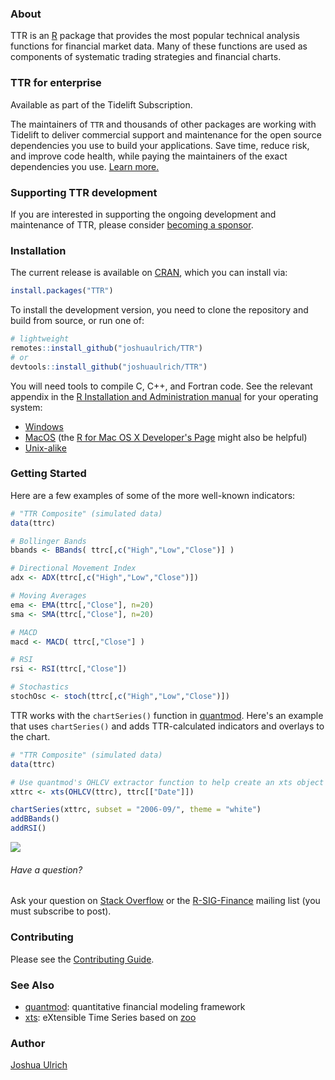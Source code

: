 ### About

TTR is an [R](https://www.r-project.org) package that provides the most popular
technical analysis functions for financial market data. Many of these functions
are used as components of systematic trading strategies and financial charts.

### TTR for enterprise

Available as part of the Tidelift Subscription.

The maintainers of `TTR` and thousands of other packages are working with Tidelift to deliver commercial support and maintenance for the open source dependencies you use to build your applications. Save time, reduce risk, and improve code health, while paying the maintainers of the exact dependencies you use. [Learn more.](https://tidelift.com/subscription/pkg/cran-ttr?utm_source=cran-ttr&utm_medium=referral&utm_campaign=enterprise&utm_term=repo)

### Supporting TTR development

If you are interested in supporting the ongoing development and maintenance of TTR, please consider [becoming a sponsor](https://github.com/sponsors/joshuaulrich).

### Installation

The current release is available on [CRAN](https://CRAN.R-project.org/package=TTR),
which you can install via:

```r
install.packages("TTR")
```

To install the development version, you need to clone the repository and build
from source, or run one of:

```r
# lightweight
remotes::install_github("joshuaulrich/TTR")
# or
devtools::install_github("joshuaulrich/TTR")
```

You will need tools to compile C, C++, and Fortran code. See the relevant
appendix in the [R Installation and Administration manual](https://cran.r-project.org/doc/manuals/r-release/R-admin.html)
for your operating system:

- [Windows](https://cran.r-project.org/doc/manuals/r-release/R-admin.html#The-Windows-toolset)
- [MacOS](https://cran.r-project.org/doc/manuals/r-release/R-admin.html#macOS) (the [R for Mac OS X Developer's Page](https://mac.R-project.org/) might also be helpful)
- [Unix-alike](https://cran.r-project.org/doc/manuals/r-release/R-admin.html#Essential-and-useful-other-programs-under-a-Unix_002dalike)

### Getting Started

Here are a few examples of some of the more well-known indicators:

```r
# "TTR Composite" (simulated data)
data(ttrc)

# Bollinger Bands
bbands <- BBands( ttrc[,c("High","Low","Close")] )

# Directional Movement Index
adx <- ADX(ttrc[,c("High","Low","Close")])

# Moving Averages
ema <- EMA(ttrc[,"Close"], n=20)
sma <- SMA(ttrc[,"Close"], n=20)

# MACD
macd <- MACD( ttrc[,"Close"] )

# RSI
rsi <- RSI(ttrc[,"Close"])

# Stochastics
stochOsc <- stoch(ttrc[,c("High","Low","Close")])
```

TTR works with the `chartSeries()` function in [quantmod](https://github.com/joshuaulrich/quantmod). Here's an example that uses `chartSeries()` and adds TTR-calculated indicators and overlays to the chart.

```r
# "TTR Composite" (simulated data)
data(ttrc)

# Use quantmod's OHLCV extractor function to help create an xts object
xttrc <- xts(OHLCV(ttrc), ttrc[["Date"]])

chartSeries(xttrc, subset = "2006-09/", theme = "white")
addBBands()
addRSI()
```

![](https://drive.google.com/uc?export=view&id=1TrgoZujgcI9GCMEWHlDgzkQQvBItyLwq)

###### Have a question?

Ask your question on [Stack Overflow](https://stackoverflow.com/questions/tagged/r)
or the [R-SIG-Finance](https://stat.ethz.ch/mailman/listinfo/r-sig-finance)
mailing list (you must subscribe to post).

### Contributing

Please see the [Contributing Guide](https://github.com/joshuaulrich/TTR/wiki/Contributing-Guide).

### See Also

- [quantmod](https://CRAN.R-project.org/package=quantmod): quantitative financial modeling framework
- [xts](https://CRAN.R-project.org/package=xts): eXtensible Time Series based
on [zoo](https://CRAN.R-project.org/package=zoo)

### Author

[Joshua Ulrich](https://about.me/joshuaulrich)

